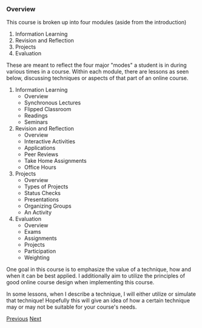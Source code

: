 ### Overview

This course is broken up into four modules (aside from the introduction)

1. Information Learning
2. Revision and Reflection
3. Projects
4. Evaluation

These are meant to reflect the four major "modes" a student is in during various times in a course. Within each module, there are lessons as seen below, discussing techniques or aspects of that part of an online course.

1. Information Learning
	* Overview
	* Synchronous Lectures
	* Flipped Classroom
	* Readings
	* Seminars
2. Revision and Reflection
	* Overview
	* Interactive Activities
	* Applications
	* Peer Reviews
	* Take Home Assignments
	* Office Hours
3. Projects
	* Overview
	* Types of Projects
	* Status Checks
	* Presentations
	* Organizing Groups
	* An Activity
4. Evaluation
	* Overview
	* Exams
	* Assignments
	* Projects
	* Participation
	* Weighting

One goal in this course is to emphasize the value of a technique, how and when it can be best applied. I additionally aim to utilize the principles of good online course design when implementing this course.

In some lessons, when I describe a technique, I will either utilize or simulate that technique! Hopefully this will give an idea of how a certain technique may or may not be suitable for your course's needs.

[Previous](motivation.md)
[Next](../information_learning.md)